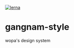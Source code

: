 [![lerna](https://img.shields.io/badge/maintained%20with-lerna-cc00ff.svg)](https://lerna.js.org/)

# gangnam-style
wopa's design system
